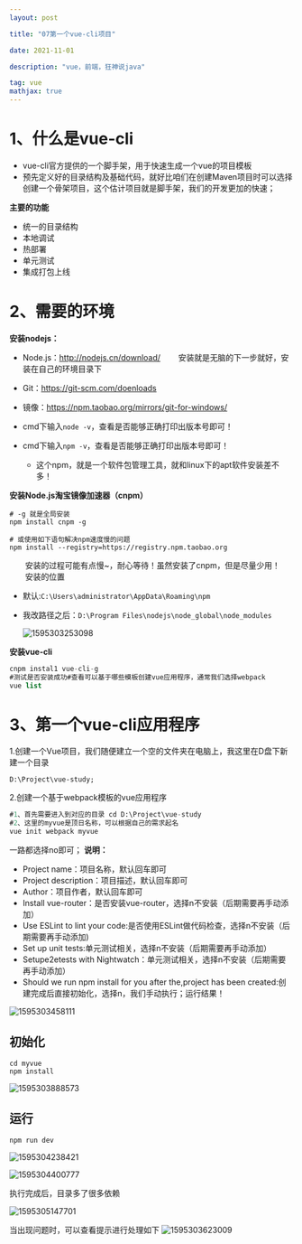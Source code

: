 ```yaml
---
layout: post

title: "07第一个vue-cli项目"

date: 2021-11-01

description: "vue，前端，狂神说java"

tag: vue
mathjax: true
---
```

# 1、什么是vue-cli

- vue-cli官方提供的一个脚手架，用于快速生成一个vue的项目模板
- 预先定义好的目录结构及基础代码，就好比咱们在创建Maven项目时可以选择创建一个骨架项目，这个估计项目就是脚手架，我们的开发更加的快速；

**主要的功能**

- 统一的目录结构
- 本地调试
- 热部署
- 单元测试
- 集成打包上线

# 2、需要的环境

**安装nodejs：**

- Node.js：http://nodejs.cn/download/
    安装就是无脑的下一步就好，安装在自己的环境目录下
- Git：https://git-scm.com/doenloads
- 镜像：https://npm.taobao.org/mirrors/git-for-windows/

- cmd下输入`node -v`，查看是否能够正确打印出版本号即可！
- cmd下输入`npm -v`，查看是否能够正确打印出版本号即可！
  - 这个npm，就是一个软件包管理工具，就和linux下的apt软件安装差不多！

**安装Node.js淘宝镜像加速器（cnpm）**

```
# -g 就是全局安装
npm install cnpm -g

# 或使用如下语句解决npm速度慢的问题
npm install --registry=https://registry.npm.taobao.org
```

  安装的过程可能有点慢~，耐心等待！虽然安装了cnpm，但是尽量少用！
  安装的位置

- 默认:`C:\Users\administrator\AppData\Roaming\npm`

- 我改路径之后：`D:\Program Files\nodejs\node_global\node_modules`

  ![1595303253098](第一个vue-cli项目.assets/1595303253098.png)

  

**安装vue-cli**

```sql
cnpm instal1 vue-cli-g
#测试是否安装成功#查看可以基于哪些模板创建vue应用程序，通常我们选择webpack
vue list
```

# 3、第一个vue-cli应用程序

1.创建一个Vue项目，我们随便建立一个空的文件夹在电脑上，我这里在D盘下新建一个目录

```
D:\Project\vue-study;
```

2.创建一个基于webpack模板的vue应用程序

```sql
#1、首先需要进入到对应的目录 cd D:\Project\vue-study
#2、这里的myvue是顶日名称，可以根据自己的需求起名
vue init webpack myvue
```

一路都选择no即可；
**说明：**

- Project name：项目名称，默认回车即可
- Project description：项目描述，默认回车即可
- Author：项目作者，默认回车即可
- Install vue-router：是否安装vue-router，选择n不安装（后期需要再手动添加）
- Use ESLint to lint your code:是否使用ESLint做代码检查，选择n不安装（后期需要再手动添加)
- Set up unit tests:单元测试相关，选择n不安装（后期需要再手动添加）
- Setupe2etests with Nightwatch：单元测试相关，选择n不安装（后期需要再手动添加）
- Should we run npm install for you after the,project has been created:创建完成后直接初始化，选择n，我们手动执行；运行结果！

![1595303458111](第一个vue-cli项目.assets/1595303458111.png)

## 初始化

```
cd myvue
npm install
```

![1595303888573](第一个vue-cli项目.assets/1595303888573.png)

## 运行

```
npm run dev
```

![1595304238421](第一个vue-cli项目.assets/1595304238421.png)

![1595304400777](第一个vue-cli项目.assets/1595304400777.png)

执行完成后，目录多了很多依赖

![1595305147701](第一个vue-cli项目.assets/1595305147701.png)

当出现问题时，可以查看提示进行处理如下
![1595303623009](第一个vue-cli项目.assets/1595303623009.png)
